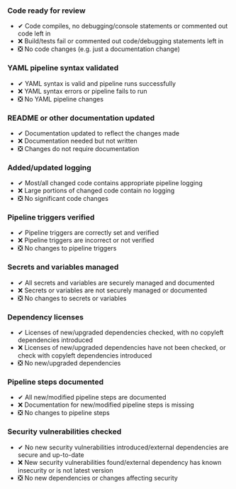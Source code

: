 ### Code ready for review
- ✔ Code compiles, no debugging/console statements or commented out code left in
- ❌ Build/tests fail or commented out code/debugging statements left in
- ❎ No code changes (e.g. just a documentation change)

### YAML pipeline syntax validated
- ✔ YAML syntax is valid and pipeline runs successfully
- ❌ YAML syntax errors or pipeline fails to run
- ❎ No YAML pipeline changes

### README or other documentation updated
- ✔ Documentation updated to reflect the changes made
- ❌ Documentation needed but not written
- ❎ Changes do not require documentation

### Added/updated logging
- ✔ Most/all changed code contains appropriate pipeline logging
- ❌ Large portions of changed code contain no logging
- ❎ No significant code changes

### Pipeline triggers verified
- ✔ Pipeline triggers are correctly set and verified
- ❌ Pipeline triggers are incorrect or not verified
- ❎ No changes to pipeline triggers

### Secrets and variables managed
- ✔ All secrets and variables are securely managed and documented
- ❌ Secrets or variables are not securely managed or documented
- ❎ No changes to secrets or variables

### Dependency licenses
- ✔ Licenses of new/upgraded dependencies checked, with no copyleft dependencies introduced
- ❌ Licenses of new/upgraded dependencies have not been checked, or check with copyleft dependencies introduced
- ❎ No new/upgraded dependencies

### Pipeline steps documented
- ✔ All new/modified pipeline steps are documented
- ❌ Documentation for new/modified pipeline steps is missing
- ❎ No changes to pipeline steps

### Security vulnerabilities checked
- ✔ No new security vulnerabilities introduced/external dependencies are secure and up-to-date
- ❌ New security vulnerabilities found/external dependency has known insecurity or is not latest version
- ❎ No new dependencies or changes affecting security
